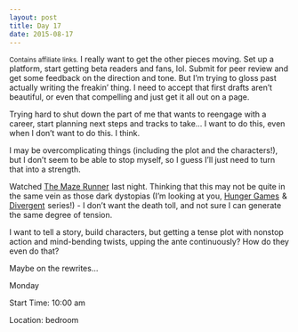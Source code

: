 ```yaml
---
layout: post
title: Day 17
date: 2015-08-17
---
```


<small>Contains affiliate links.</small> I really want to get the other pieces moving. Set up a platform, start getting beta readers and fans, lol. Submit for peer review and get some feedback on the direction and tone. But I’m trying to gloss past actually writing the freakin’ thing. I need to accept that first drafts aren’t beautiful, or even that compelling and just get it all out on a page. 

Trying hard to shut down the part of me that wants to reengage with a career, start planning next steps and tracks to take… I want to do this, even when I don’t want to do this. I think. 

I may be overcomplicating things (including the plot and the characters!), but I don’t seem to be able to stop myself, so I guess I’ll just need to turn that into a strength. 

Watched <a  href="http://www.amazon.ca/gp/product/B00NQI7KD8/ref=as_li_tf_tl?ie=UTF8&camp=15121&creative=330641&creativeASIN=B00NQI7KD8&linkCode=as2&tag=kaie06-20">The Maze Runner</a><img src="http://ir-ca.amazon-adsystem.com/e/ir?t=kaie06-20&l=as2&o=15&a=B00NQI7KD8" width="1" height="1" border="0" alt="" style="border:none !important; margin:0px !important;" />
 last night. Thinking that this may not be quite in the same vein as those dark dystopias (I’m looking at you, <a  href="http://www.amazon.ca/gp/product/B004XJRQUQ/ref=as_li_ss_tl?ie=UTF8&camp=15121&creative=390961&creativeASIN=B004XJRQUQ&linkCode=as2&tag=kaie06-20">Hunger Games</a><img src="http://ir-ca.amazon-adsystem.com/e/ir?t=kaie06-20&l=as2&o=15&a=B004XJRQUQ" width="1" height="1" border="0" alt="" style="border:none !important; margin:0px !important;" />
 & <a  href="http://www.amazon.ca/gp/product/B00IRCZH3I/ref=as_li_ss_tl?ie=UTF8&camp=15121&creative=390961&creativeASIN=B00IRCZH3I&linkCode=as2&tag=kaie06-20">Divergent</a><img src="http://ir-ca.amazon-adsystem.com/e/ir?t=kaie06-20&l=as2&o=15&a=B00IRCZH3I" width="1" height="1" border="0" alt="" style="border:none !important; margin:0px !important;" />
 series!) - I don’t want the death toll, and not sure I can generate the same degree of tension. 

I want to tell a story, build characters, but getting a tense plot with nonstop action and mind-bending twists, upping the ante continuously? How do they even do that? 

Maybe on the rewrites…


Monday

Start Time: 10:00 am

Location: bedroom
